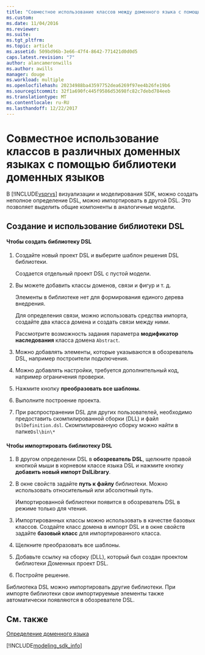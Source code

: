 ```yaml
---
title: "Совместное использование классов между доменного языка с помощью библиотеки DSL | Документы Microsoft"
ms.custom: 
ms.date: 11/04/2016
ms.reviewer: 
ms.suite: 
ms.tgt_pltfrm: 
ms.topic: article
ms.assetid: 509bd96b-3e66-47f4-8642-771421d0d0d5
caps.latest.revision: "7"
author: alancameronwills
ms.author: awills
manager: douge
ms.workload: multiple
ms.openlocfilehash: 20234988ba43597752dea6269f97ee4b26fe19b6
ms.sourcegitcommit: 32f1a690fc445f9586d53698fc82c7debd784eeb
ms.translationtype: MT
ms.contentlocale: ru-RU
ms.lasthandoff: 12/22/2017
---
```

# <a name="sharing-classes-between-dsls-by-using-a-dsl-library"></a>Совместное использование классов в различных доменных языках с помощью библиотеки доменных языков
В [!INCLUDE[vsprvs](../code-quality/includes/vsprvs_md.md)] визуализации и моделирования SDK, можно создать неполное определение DSL, можно импортировать в другой DSL. Это позволяет выделить общие компоненты в аналогичные модели.  
  
## <a name="creating-and-using-dsl-libraries"></a>Создание и использование библиотеки DSL  
  
#### <a name="to-create-a-dsl-library"></a>Чтобы создать библиотеку DSL  
  
1.  Создайте новый проект DSL и выберите шаблон решения DSL библиотеки.  
  
     Создается отдельный проект DSL с пустой модели.  
  
2.  Вы можете добавить классы доменов, связи и фигур и т. д.  
  
     Элементы в библиотеке нет для формирования единого дерева внедрения.  
  
     Для определения связи, можно использовать средства импорта, создайте два класса домена и создать связи между ними.  
  
     Рассмотрите возможность задания параметра **модификатор наследования** класса домена `Abstract`.  
  
3.  Можно добавлять элементы, которые указываются в обозреватель DSL, например построители подключения.  
  
4.  Можно добавлять настройки, требуется дополнительный код, например ограничения проверки.  
  
5.  Нажмите кнопку **преобразовать все шаблоны**.  
  
6.  Выполните построение проекта.  
  
7.  При распространении DSL для других пользователей, необходимо предоставить скомпилированной сборки (DLL) и файл `DslDefinition.dsl`. Скомпилированную сборку можно найти в папке`Dsl\bin\*`  
  
#### <a name="to-import-a-dsl-library"></a>Чтобы импортировать библиотеку DSL  
  
1.  В другом определении DSL в **обозреватель DSL**, щелкните правой кнопкой мыши в корневом классе языка DSL и нажмите кнопку **добавить новый импорт DslLibrary**.  
  
2.  В окне свойств задайте **путь к файлу** библиотеки. Можно использовать относительный или абсолютный путь.  
  
     Импортированной библиотеки появится в обозреватель DSL в режиме только для чтения.  
  
3.  Импортированных классы можно использовать в качестве базовых классов. Создайте класс домена в импорт DSL и в окне свойств задайте **базовый класс** для импортированного класса.  
  
4.  Щелкните преобразовать все шаблоны.  
  
5.  Добавьте ссылку на сборку (DLL), который был создан проектом библиотеки Доменных проект DSL.  
  
6.  Постройте решение.  
  
 Библиотека DSL можно импортировать другие библиотеки. При импорте библиотеки свои импортируемые элементы также автоматически появляются в обозревателе DSL.  
  
## <a name="see-also"></a>См. также  
 [Определение доменного языка](../modeling/how-to-define-a-domain-specific-language.md)
 
[!INCLUDE[modeling_sdk_info](includes/modeling_sdk_info.md)]
